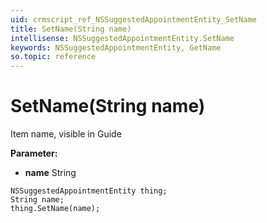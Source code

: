 ```yaml
---
uid: crmscript_ref_NSSuggestedAppointmentEntity_SetName
title: SetName(String name)
intellisense: NSSuggestedAppointmentEntity.SetName
keywords: NSSuggestedAppointmentEntity, GetName
so.topic: reference
---
```


# SetName(String name)

Item name, visible in Guide

**Parameter:** 
* **name** String

```crmscript
NSSuggestedAppointmentEntity thing;
String name;
thing.SetName(name);
```

